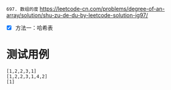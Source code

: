 
`697. 数组的度` https://leetcode-cn.com/problems/degree-of-an-array/solution/shu-zu-de-du-by-leetcode-solution-ig97/
- [x] 方法一：哈希表

# 测试用例

```
[1,2,2,3,1]
[1,2,2,3,1,4,2]
[1]
```
